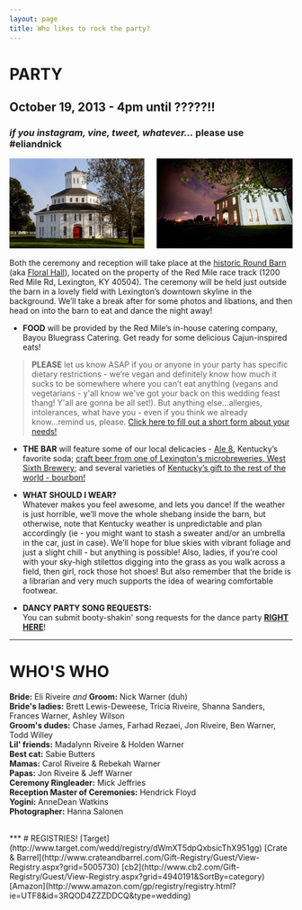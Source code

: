 ```yaml
---
layout: page
title: Who likes to rock the party?
---
```


# PARTY

## October 19, 2013 - 4pm until ?????!!  
### *if you instagram, vine, tweet, whatever...* __please use #eliandnick__

![Floral Hall](/public/images/roundbarn.png)

Both the ceremony and reception will take place at the [historic Round Barn](http://www.theredmile.com/redmile/our-track/virtual-tour/round-barn) (aka [Floral Hall](http://www.nps.gov/nr/travel/lexington/flo.htm)), located on the property of the Red Mile race track (1200 Red Mile Rd, Lexington, KY 40504). The ceremony will be held just outside the barn in a lovely field with Lexington’s downtown skyline in the background. We’ll take a break after for some photos and libations, and then head on into the barn to eat and dance the night away!


* __FOOD__ will be provided by the Red Mile’s in-house catering company, Bayou Bluegrass Catering. Get ready for some delicious Cajun-inspired eats! 
> __PLEASE__ let us know ASAP if you or anyone in your party has specific dietary restrictions - we’re vegan and definitely
> know how much it sucks to be somewhere where you can’t eat anything (vegans and vegetarians - y'all know we've got your back on this wedding feast thang! Y'all are gonna be all set!). But anything else...allergies, intolerances, what have you - even if you think we already know...remind us,
> please. [Click here to fill out a short form about your needs!](https://docs.google.com/forms/d/1xijIxX8u_KMS4HHNuonFYEjLrXo4Rp-0Mb_KqjEbHfY/viewform) 

* __THE BAR__ will feature some of our local delicacies - [Ale 8](http://en.wikipedia.org/wiki/Ale-8-One), Kentucky’s favorite soda; [craft beer from one of Lexington's microbreweries, West Sixth Brewery](http://www.craftbeer.com/featured-brewery/west-sixth-brewing-company); and several varieties of [Kentucky’s gift to the rest of the world - bourbon!](http://en.wikipedia.org/wiki/Bourbon_whiskey)  

* __WHAT SHOULD I WEAR?__  
Whatever makes you feel awesome, and lets you dance! If the weather is just horrible, we’ll move the whole shebang inside the barn, but otherwise, note that Kentucky weather is unpredictable and plan accordingly (ie - you might want to stash a sweater and/or an umbrella in the car, just in case). We’ll hope for blue skies with vibrant foliage and just a slight chill - but anything is possible! Also, ladies, if you’re cool with your sky-high stilettos digging into the grass as you walk across a field, then girl, rock those hot shoes! But also remember that the bride is a librarian and very much supports the idea of wearing comfortable footwear.

* __DANCY PARTY SONG REQUESTS:__  
You can submit booty-shakin' song requests for the dance party [__RIGHT HERE__](https://docs.google.com/forms/d/1gRWS1Tq05aKgqhNKMSdVZyEexFCqHIZ7Ep4yYwHhsSc/viewform)!

***
# WHO'S WHO  
__Bride:__ Eli Riveire _and_ __Groom:__ Nick Warner (duh)  
__Bride's ladies:__ Brett Lewis-Deweese, Tricia Riveire, Shanna Sanders, Frances Warner, Ashley Wilson  
__Groom's dudes:__ Chase James, Farhad Rezaei, Jon Riveire, Ben Warner, Todd Willey   
__Lil' friends:__ Madalynn Riveire & Holden Warner  
__Best cat:__ Sabie Butters  
__Mamas:__ Carol Riveire & Rebekah Warner  
__Papas:__ Jon Riveire & Jeff Warner  
__Ceremony Ringleader:__ Mick Jeffries  
__Reception Master of Ceremonies:__ Hendrick Floyd  
__Yogini:__ AnneDean Watkins  
__Photographer:__ Hanna Salonen  

<br>
***
# REGISTRIES!  
[Target](http://www.target.com/wedd/registry/dWmXT5dpQxbsicThX951gg)  
[Crate & Barrel](http://www.crateandbarrel.com/Gift-Registry/Guest/View-Registry.aspx?grid=5005730)   
[cb2](http://www.cb2.com/Gift-Registry/Guest/View-Registry.aspx?grid=4940191&SortBy=category)  
[Amazon](http://www.amazon.com/gp/registry/registry.html?ie=UTF8&id=3RQOD4ZZZDDCQ&type=wedding)  

<br>
<br>
<br>

